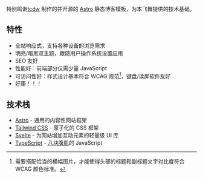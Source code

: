  特别鸣谢[tcdw](https://www.tcdw.net) 制作的并开源的 [Astro](https://astro.build/) 静态博客模板，为本飞舞提供的技术基础。

## 特性

- 全站响应式，支持各种设备的浏览需求
- 明亮/暗黑双主题，跟随用户操作系统设置应用
- SEO 友好
- 性能好：前端部分仅需少量 JavaScript
- 可访问性好：样式设计基本符合 WCAG 规范[^1]，键盘/读屏软件友好
- 好康！！！

[^1]: 需要搭配恰当的横幅图片，才能使得头部的标题和副标题文字对比度符合 WCAG 颜色标准。

## 技术栈

- [Astro](https://astro.build/) - 通用的内容性网站框架
- [Tailwind CSS](https://tailwindcss.com/) - 原子化的 CSS 框架
- [Svelte](https://svelte.dev/) - 为网站增加互动元素的轻量级 UI 库
- [TypeScript](https://www.typescriptlang.org/) - <abbr title="从佐玩官网看到的一句话描述。我觉得这个很妙，抄过来了（">八块腹肌</abbr>的 JavaScript
